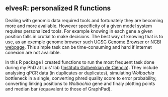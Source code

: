 ## elvesR: personalized R functions

Dealing with genomic data required tools and fortunately they are becoming more and more available. However specificity of a given model system requires personalized tools. For example knowing in each gene a given position falls in crutial to make decisions. The best way of knowing that is to use, as an exemple genome browser such [UCSC Genome Browser](https://genome.ucsc.edu/) or [NCBI webpage](http://www.ncbi.nlm.nih.gov). This simple task can be time-consuming and hard if internet conexion are not available.

In this R package I created functions to run the most frequent task done during my PhD at Luis' lab ([Instituto Gulbenkian de Ciência](http://www.igc.gulbenkian.pt/)). They include analysing qPCR data (in duplicates or duplicates), simulating *Wolbachia* bottleneck in a single, converting phred quality score to error probability, converting linking positions to *Wolbachia* gene and finaly plotting points and median bar (equavalent to those of GraphPad).
